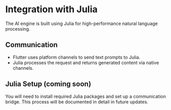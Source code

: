 # Integration with Julia

The AI engine is built using Julia for high-performance natural language processing.

## Communication

- Flutter uses platform channels to send text prompts to Julia.
- Julia processes the request and returns generated content via native channels.

## Julia Setup (coming soon)

You will need to install required Julia packages and set up a communication bridge. This process will be documented in detail in future updates.
